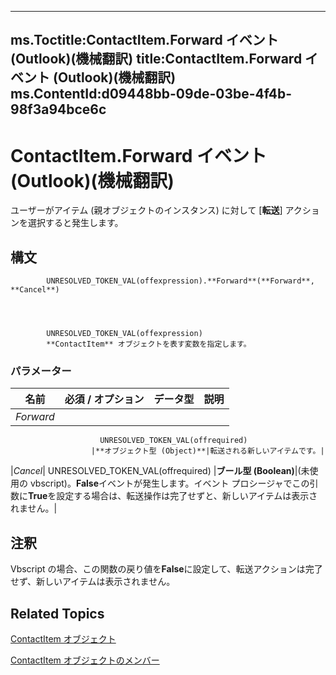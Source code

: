 

---
ms.Toctitle:ContactItem.Forward イベント (Outlook)(機械翻訳)
title:ContactItem.Forward イベント (Outlook)(機械翻訳)
ms.ContentId:d09448bb-09de-03be-4f4b-98f3a94bce6c
---
# ContactItem.Forward イベント (Outlook)(機械翻訳)




ユーザーがアイテム (親オブジェクトのインスタンス) に対して [**転送**] アクションを選択すると発生します。

## 構文

            UNRESOLVED_TOKEN_VAL(offexpression).**Forward**(**Forward**, **Cancel**)




            UNRESOLVED_TOKEN_VAL(offexpression)
            **ContactItem** オブジェクトを表す変数を指定します。

### パラメーター

|**名前**|**必須 / オプション**|**データ型**|**説明**|
|---|---|---|---|
|*Forward*|
                        UNRESOLVED_TOKEN_VAL(offrequired)
                      |**オブジェクト型 (Object)**|転送される新しいアイテムです。|
|*Cancel*|
                        UNRESOLVED_TOKEN_VAL(offrequired)
                      |**ブール型 (Boolean)**|(未使用の vbscript)。**False**イベントが発生します。イベント プロシージャでこの引数に**True**を設定する場合は、転送操作は完了せずと、新しいアイテムは表示されません。|





## 注釈
Vbscript の場合、この関数の戻り値を**False**に設定して、転送アクションは完了せず、新しいアイテムは表示されません。



## Related Topics

[ContactItem オブジェクト](8e32093c-a678-f1fd-3f35-c2d8994d166f.md)

[ContactItem オブジェクトのメンバー](a8b13369-4c87-02aa-e62a-1f3067e559fa.md)




